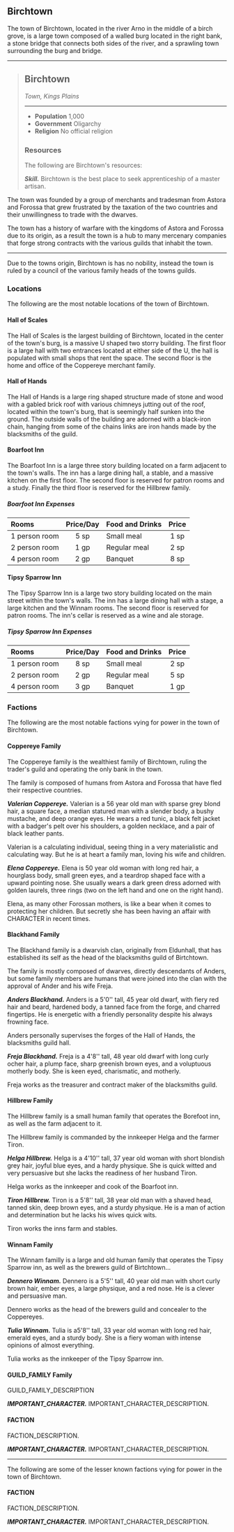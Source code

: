 ## Birchtown
The town of Birchtown, located in the river Arno in the middle of a birch grove, is a large town composed of a walled burg located in the right bank, a stone bridge that connects both sides of the river, and a sprawling town surrounding the burg and bridge.

___
> ## Birchtown
> *Town, Kings Plains*
>___
> - **Population** 1,000
> - **Government** Oligarchy
> - **Religion** No official religion
>
><div style='margin-top:25px'></div>
>
> ### Resources
> The following are Birchtown's resources:
>
> ***Skill.***
> Birchtown is the best place to seek apprenticeship of a master artisan.
>

The town was founded by a group of merchants and tradesman from Astora and Forossa that grew frustrated by the taxation of the two countries and their unwillingness to trade with the dwarves.

The town has a history of warfare with the kingdoms of Astora and Forossa due to its origin, as a result the town is a hub to many mercenary companies that forge strong contracts with the various guilds that inhabit the town.
___
Due to the towns origin, Birchtown is has no nobility, instead the town is ruled by a council of the various family heads of the towns guilds.


### Locations
The following are the most notable locations of the town of Birchtown.

#### Hall of Scales
The Hall of Scales is the largest building of Birchtown, located in the center of the town's burg, is a massive U shaped two storry building. The first floor is a large hall with two entrances located at either side of the U, the hall is populated with small shops that rent the space. The second floor is the home and office of the Coppereye merchant family. 


#### Hall of Hands
The Hall of Hands is a large ring shaped structure made of stone and wood with a gabled brick roof with various chimneys jutting out of the roof, located within the town's burg, that is seemingly half sunken into the ground. The outside walls of the building are adorned with a black-iron chain, hanging from some of the chains links are iron hands made by the blacksmiths of the guild.


#### Boarfoot Inn
The Boarfoot Inn is a large three story building located on a farm adjacent to the town's walls. The inn has a large dining hall, a stable, and a massive kitchen on the first floor. The second floor is reserved for patron rooms and a study. Finally the third floor is reserved for the Hillbrew family.

##### Boarfoot Inn Expenses
| Rooms         | Price/Day | Food and Drinks | Price |
|:--------------|:---------:|:----------------|:-----:|
| 1 person room |  5 sp     | Small meal      |  1 sp |
| 2 person room |  1 gp     | Regular meal    |  2 sp |
| 4 person room |  2 gp     | Banquet         |  8 sp |


#### Tipsy Sparrow Inn
The Tipsy Sparrow Inn is a large two story building located on the main street within the town's walls. The inn has a large dining hall with a stage, a large kitchen and the Winnam rooms. The second floor is reserved for patron rooms. The inn's cellar is reserved as a wine and ale storage.

##### Tipsy Sparrow Inn Expenses
| Rooms         | Price/Day | Food and Drinks | Price |
|:--------------|:---------:|:----------------|:-----:|
| 1 person room |  8 sp     | Small meal      |  2 sp |
| 2 person room |  2 gp     | Regular meal    |  5 sp |
| 4 person room |  3 gp     | Banquet         |  1 gp |


### Factions
The following are the most notable factions vying for power in the town of Birchtown.

#### Coppereye Family
The Coppereye family is the wealthiest family of Birchtown, ruling the trader's guild and operating the only bank in the town.

The family is composed of humans from Astora and Forossa that have fled their respective countries.

***Valerian Coppereye.***
Valerian is a 56 year old man with sparse grey blond hair, a square face, a median statured man with a slender body, a bushy mustache, and deep orange eyes. He wears a red tunic, a black felt jacket with a badger's pelt over his shoulders, a golden necklace, and a pair of black leather pants.

Valerian is a calculating individual, seeing thing in a very materialistic and calculating way. But he is at heart a family man, loving his wife and children.

***Elena Coppereye.***
Elena is 50 year old woman with long red hair, a hourglass body, small green eyes, and a teardrop shaped face with a upward pointing nose. She usually wears a dark green dress adorned with golden laurels, three rings (two on the left hand and one on the right hand).

Elena, as many other Forossan mothers, is like a bear when it comes to protecting her children. But secretly she has been having an affair with CHARACTER in recent times.


#### Blackhand Family
The Blackhand family is a dwarvish clan, originally from Eldunhall, that has established its self as the head of the blacksmiths guild of Birtchtown.

The family is mostly composed of dwarves, directly descendants of Anders, but some family members are humans that were joined into the clan with the approval of Ander and his wife Freja.


***Anders Blackhand.***
Anders is a 5'0'' tall, 45 year old dwarf, with fiery red hair and beard, hardened body, a tanned face from the forge, and charred fingertips. He is energetic with a friendly personality despite his always frowning face.

Anders personally supervises the forges of the Hall of Hands, the blacksmiths guild hall.


***Freja Blackhand.***
Freja is a 4'8'' tall, 48 year old dwarf with long curly ocher hair, a plump face, sharp greenish brown eyes, and a voluptuous motherly body. She is keen eyed, charismatic, and motherly.

Freja works as the treasurer and contract maker of the blacksmiths guild.



#### Hillbrew Family
The Hillbrew family is a small human family that operates the Borefoot inn, as well as the farm adjacent to it.

The Hillbrew family is commanded by the innkeeper Helga and the farmer Tiron. 


***Helga Hillbrew.***
Helga is a 4'10'' tall, 37 year old woman with short blondish grey hair, joyful blue eyes, and a hardy physique. She is quick witted and very persuasive but she lacks the readiness of her husband Tiron.

Helga works as the innkeeper and cook of the Boarfoot inn.


***Tiron Hillbrew.***
Tiron is a 5'8'' tall, 38 year old man with a shaved head, tanned skin, deep brown eyes, and a sturdy physique. He is a man of action and determination but he lacks his wives quick wits.

Tiron works the inns farm and stables.



#### Winnam Family
The Winnam familly is a large and old human family that operates the Tipsy Sparrow inn, as well as the brewers guild of Birtchtown...

***Dennero Winnam.***
Dennero is a 5'5'' tall, 40 year old man with short curly brown hair, ember eyes, a large physique, and a red nose. He is a clever and persuasive man.

Dennero works as the head of the brewers guild and concealer to the Coppereyes.

***Tulia Winnam.***
Tulia is a5'8'' tall, 33 year old woman with long red hair, emerald eyes, and a sturdy body. She is a fiery woman with intense opinions of almost everything.

Tulia works as the innkeeper of the Tipsy Sparrow inn.


#### GUILD_FAMILY Family
GUILD_FAMILY_DESCRIPTION

***IMPORTANT_CHARACTER.***
IMPORTANT_CHARACTER_DESCRIPTION.


#### FACTION
FACTION_DESCRIPTION.

***IMPORTANT_CHARACTER.***
IMPORTANT_CHARACTER_DESCRIPTION.

___
The following are some of the lesser known factions vying for power in the town of Birchtown.

#### FACTION
FACTION_DESCRIPTION.

***IMPORTANT_CHARACTER.***
IMPORTANT_CHARACTER_DESCRIPTION.
